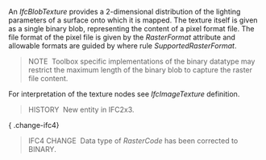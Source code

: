 ﻿An _IfcBlobTexture_ provides a 2-dimensional distribution of the lighting parameters of a surface onto which it is mapped. The texture itself is given as a single binary blob, representing the content of a pixel format file. The file format of the pixel file is given by the _RasterFormat_ attribute and allowable formats are guided by where rule _SupportedRasterFormat_.

> NOTE&nbsp; Toolbox specific implementations of the binary datatype may restrict the maximum length of the binary blob to capture the raster file content.

For interpretation of the texture nodes see _IfcImageTexture_ definition.

> HISTORY&nbsp; New entity in IFC2x3.

{ .change-ifc4}
> IFC4 CHANGE&nbsp; Data type of _RasterCode_ has been corrected to BINARY.
